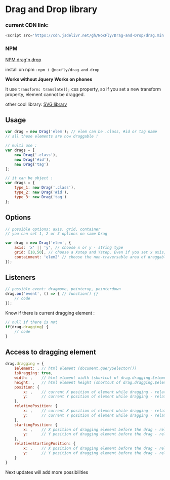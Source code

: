 # Drag and Drop library

### current CDN link:
```js
<script src='https://cdn.jsdelivr.net/gh/NoxFly/Drag-and-Drop/drag.min.js'></script>
```

### NPM

[NPM drag'n drop](https://www.npmjs.com/package/@noxfly/drag-and-drop)

install on npm : `npm i @noxfly/drag-and-drop`

**Works without Jquery**
**Works on phones**

It use `transform: translate();` css property, so if you set a new transform property, element cannot be dragged.

other cool library: [SVG library](http://github.com/NoxFly/SVG)

## Usage

```js
var drag = new Drag('elem'); // elem can be .class, #id or tag name
// all these elements are now draggable !

// multi use :
var drags = [
    new Drag('.class'),
    new Drag('#id'),
    new Drag('tag')
];

// it can be object :
var drags = {
    type_1: new Drag('.class'),
    type_2: new Drag('#id'),
    type_3: new Drag('tag')
};
```

## Options

```js
// possible options: axis, grid, container
// you can set 1, 2 or 3 options on same Drag

var drag = new Drag('elem', {
    axis: 'x' || 'y', // choose x or y - string type
    grid: [10,50], // choose a Xstep and Ystep. Even if you set x axis, you must write Ystep - array type
    containment: 'elem2' // choose the non-traversable area of draggable elem - string type
});
```

## Listeners

```js
// possible event: dragmove, pointerup, pointerdown
drag.on('event', () => { // function() {}
    // code
});
```

Know if there is current dragging element :

```js
// null if there is not
if(drag.dragging) {
    // code
}
```

## Access to dragging element

```js
drag.dragging = {
    $element: , // html element (document.querySelector())
    isDragging: true,
    width: ,    // html element width (shortcut of drag.dragging.$element.getBoundingClientRect().width)
    height: ,   // html element height (shortcut of drag.dragging.$element.getBoundingClientRect().height)
    position: {
        x: ,    // current X position of element while dragging - relative to the page
        y:      // current Y position of element while dragging - relative to the page
    },
    relativePosition: {
        x: ,    // current X position of element while dragging - relative to the last drop position
        y:      // current Y position of element while dragging - relative to the last drop position
    },
    startingPosition: {
        x: ,    // X position of dragging element before the drag - relative to the page
        y:      // Y position of dragging element before the drag - relative to the page
    },
    relativeStartingPosition: {
        x: ,    // X position of dragging element before the drag - relative to the last drop position
        y:      // Y position of dragging element before the drag - relative to the last drop position
    }
}
```

Next updates will add more possibilities